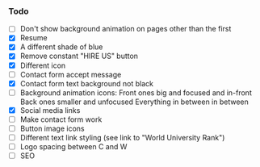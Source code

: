 ### Todo

- [ ] Don't show background animation on pages other than the first
- [x] Resume
- [x] A different shade of blue
- [x] Remove constant "HIRE US" button
- [x] Different icon
- [ ] Contact form accept message
- [x] Contact form text background not black
- [ ] Background animation icons:
  Front ones big and focused and in-front
  Back ones smaller and unfocused
  Everything in between in between
- [x] Social media links
- [ ] Make contact form work
- [ ] Button image icons
- [ ] Different text link styling (see link to "World University Rank")
- [ ] Logo spacing between C and W
- [ ] SEO
